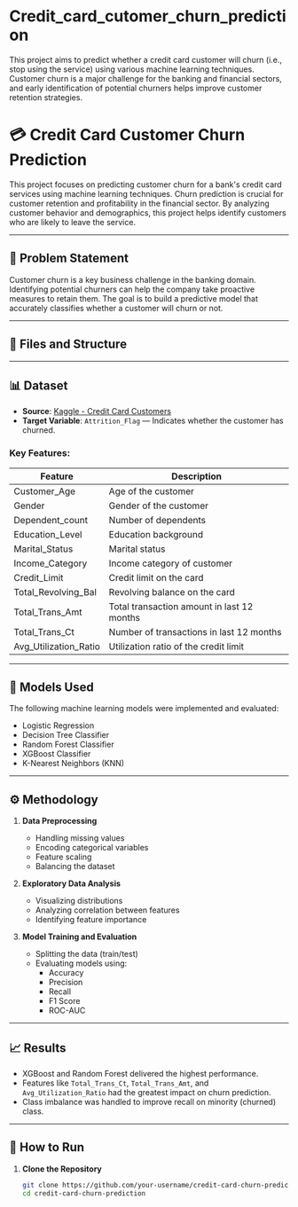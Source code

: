 # Credit_card_cutomer_churn_prediction
This project aims to predict whether a credit card customer will churn (i.e., stop using the service) using various machine learning techniques. Customer churn is a major challenge for the banking and financial sectors, and early identification of potential churners helps improve customer retention strategies.
# 💳 Credit Card Customer Churn Prediction

This project focuses on predicting customer churn for a bank's credit card services using machine learning techniques. Churn prediction is crucial for customer retention and profitability in the financial sector. By analyzing customer behavior and demographics, this project helps identify customers who are likely to leave the service.

---

## 📌 Problem Statement

Customer churn is a key business challenge in the banking domain. Identifying potential churners can help the company take proactive measures to retain them. The goal is to build a predictive model that accurately classifies whether a customer will churn or not.

---

## 📂 Files and Structure


---

## 📊 Dataset

- **Source**: [Kaggle - Credit Card Customers](https://www.kaggle.com/datasets/sakshigoyal7/credit-card-customers)
- **Target Variable**: `Attrition_Flag` — Indicates whether the customer has churned.

### Key Features:
| Feature | Description |
|--------|-------------|
| Customer_Age | Age of the customer |
| Gender | Gender of the customer |
| Dependent_count | Number of dependents |
| Education_Level | Education background |
| Marital_Status | Marital status |
| Income_Category | Income category of customer |
| Credit_Limit | Credit limit on the card |
| Total_Revolving_Bal | Revolving balance on the card |
| Total_Trans_Amt | Total transaction amount in last 12 months |
| Total_Trans_Ct | Number of transactions in last 12 months |
| Avg_Utilization_Ratio | Utilization ratio of the credit limit |

---

## 🧠 Models Used

The following machine learning models were implemented and evaluated:

- Logistic Regression
- Decision Tree Classifier
- Random Forest Classifier
- XGBoost Classifier
- K-Nearest Neighbors (KNN)

---

## ⚙️ Methodology

1. **Data Preprocessing**
   - Handling missing values
   - Encoding categorical variables
   - Feature scaling
   - Balancing the dataset

2. **Exploratory Data Analysis**
   - Visualizing distributions
   - Analyzing correlation between features
   - Identifying feature importance

3. **Model Training and Evaluation**
   - Splitting the data (train/test)
   - Evaluating models using:
     - Accuracy
     - Precision
     - Recall
     - F1 Score
     - ROC-AUC

---

## 📈 Results

- XGBoost and Random Forest delivered the highest performance.
- Features like `Total_Trans_Ct`, `Total_Trans_Amt`, and `Avg_Utilization_Ratio` had the greatest impact on churn prediction.
- Class imbalance was handled to improve recall on minority (churned) class.

---

## 🚀 How to Run

1. **Clone the Repository**
   ```bash
   git clone https://github.com/your-username/credit-card-churn-prediction.git
   cd credit-card-churn-prediction
